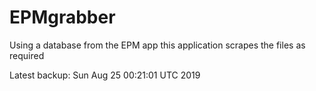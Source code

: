 # EPMgrabber
Using a database from the EPM app this application scrapes the files as required


Latest backup: Sun Aug 25 00:21:01 UTC 2019
